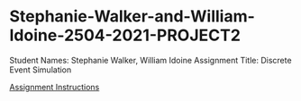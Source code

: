 # Stephanie-Walker-and-William-Idoine-2504-2021-PROJECT2

Student Names: Stephanie Walker, William Idoine
Assignment Title: Discrete Event Simulation

[Assignment Instructions](https://courses.smp.uq.edu.au/MATH2504/assessment_html/project2.html)
